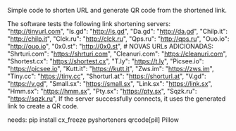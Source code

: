 Simple code to shorten URL and generate QR code from the shortened link.

The software tests the following link shortening servers:
            "http://tinyurl.com",
            "Is.gd": "http://is.gd",
            "Da.gd": "http://da.gd",
            "Chilp.it": "http://chilp.it",
            "Clck.ru": "http://clck.ru",
            "Qps.ru": "http://qps.ru",
            "Ouo.io": "http://ouo.io",
            "0x0.st": "http://0x0.st",
            # NOVAS URLs ADICIONADAS:
            "Shrturi.com": "https://shrturi.com",
            "Cleanuri.com": "https://cleanuri.com",
            "Shortest.cx": "https://shortest.cx",
            "T.ly": "https://t.ly",
            "Picsee.io": "https://picsee.io",
            "Kutt.it": "https://kutt.it",
            "Zws.im": "https://zws.im",
            "Tiny.cc": "https://tiny.cc",
            "Shorturl.at": "https://shorturl.at",
            "V.gd": "https://v.gd",
            "Small.sx": "https://small.sx",
            "Link.sx": "https://link.sx",
            "Hmm.sx": "https://hmm.sx",
            "Pty.sx": "https://pty.sx",
            "Sqzk.ru": "https://sqzk.ru",
If the server successfully connects, it uses the generated link to create a QR code.

needs:
pip install cx_freeze pyshorteners qrcode[pil] Pillow
